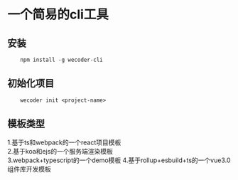 # 一个简易的cli工具

## 安装
```
	npm install -g wecoder-cli
```

## 初始化项目
```
	wecoder init <project-name>
```

## 模板类型
1.基于ts和webpack的一个react项目模板  
2.基于koa和ejs的一个服务端渲染模板  
3.webpack+typescript的一个demo模板
4.基于rollup+esbuild+ts的一个vue3.0组件库开发模板
